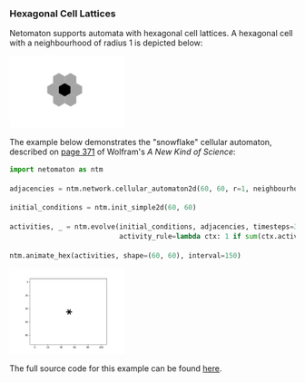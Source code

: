 ### Hexagonal Cell Lattices

Netomaton supports automata with hexagonal cell lattices. A hexagonal
cell with a neighbourhood of radius 1 is depicted below:

<img src="../../resources/hexagon.png" width="40%"/>

The example below demonstrates the "snowflake" cellular automaton,
described on [page 371](https://www.wolframscience.com/nks/p371--the-growth-of-crystals/)
of Wolfram's *A New Kind of Science*:

```python
import netomaton as ntm

adjacencies = ntm.network.cellular_automaton2d(60, 60, r=1, neighbourhood="Hex")

initial_conditions = ntm.init_simple2d(60, 60)

activities, _ = ntm.evolve(initial_conditions, adjacencies, timesteps=31,
                           activity_rule=lambda ctx: 1 if sum(ctx.activities) == 1 else ctx.current_activity)

ntm.animate_hex(activities, shape=(60, 60), interval=150)
```

<img src="../../resources/snowflake.gif" width="40%"/>

The full source code for this example can be found [here](hexagonal_ca_demo.py).
